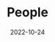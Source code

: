 ---
title: People
date: 2022-10-24

type: landing

sections:
  - block: people_v2
    content:
      title: People
      # Choose which groups/teams of users to display.
      #   Edit `user_groups` in each user's profile to add them to one or more of these groups.
      user_groups:
          - Microkernels # Professors
          - Researchers
          - Service processes # Graduate Students
          - Systemd # Administration
          - Visitors
          - Alumni
      sort_by: Params.last_name
      sort_ascending: true
    design:
      show_interests: false
      show_role: true
      show_social: false
---